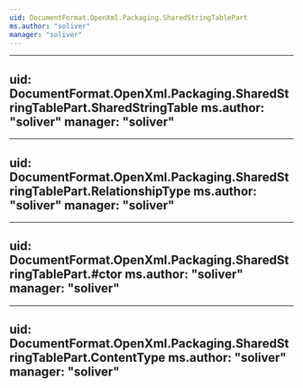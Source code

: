```yaml
---
uid: DocumentFormat.OpenXml.Packaging.SharedStringTablePart
ms.author: "soliver"
manager: "soliver"
---
```


---
uid: DocumentFormat.OpenXml.Packaging.SharedStringTablePart.SharedStringTable
ms.author: "soliver"
manager: "soliver"
---

---
uid: DocumentFormat.OpenXml.Packaging.SharedStringTablePart.RelationshipType
ms.author: "soliver"
manager: "soliver"
---

---
uid: DocumentFormat.OpenXml.Packaging.SharedStringTablePart.#ctor
ms.author: "soliver"
manager: "soliver"
---

---
uid: DocumentFormat.OpenXml.Packaging.SharedStringTablePart.ContentType
ms.author: "soliver"
manager: "soliver"
---
